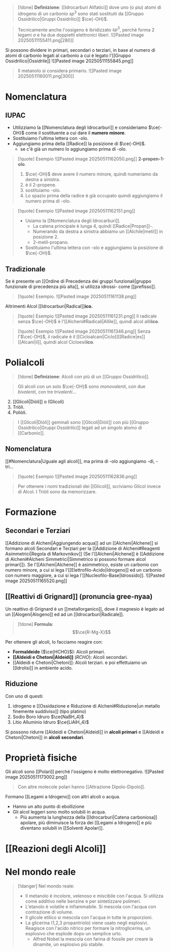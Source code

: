 >[!done] **Definizione**:
[[Idrocarburi Alifatici]] dove uno (o piu) atomi di idrogeno di un carbonio $sp^3$ sono stati sostituiti da [[Gruppo Ossidrilico|Gruppi Ossidrilici]] $\ce{-OH}$.

>Tecnicamente anche l'ossigeno è ibridizzato $sp^3$, perchè forma $2$ legami $\sigma$ e ha due doppietti elettronici liberi.
>![[Pasted image 20250511155411.png|280]]

Si possono dividere in primari, secondari o terziari, in base al numero di atomi di carbonio legati al carbonio a cui è legato l'[[Gruppo Ossidrilico|Ossidrile]]
![[Pasted image 20250511155845.png]]

>Il metanolo si considera primario.
> ![[Pasted image 20250511160011.png|300]]
# Nomenclatura
## IUPAC

- Utilizziamo la [[Nomenclatura degli Idrocarburi]] e consideriamo $\ce{-OH}$ come il sostituente a cui dare il **numero minore**.
- Sostituiamo l'ultima lettera con -olo.
- Aggiungiamo prima della [[Radice]] la posizione di $\ce{-OH}$.
	- se c'è già un numero lo aggiungiamo prima di -olo.

>[!quote] Esempio
>![[Pasted image 20250511162050.png]]
>**2-propen-1-olo**.
>1. $\ce{-OH}$ deve avere il numero minore, quindi numeriamo da destra a sinistra.
>2. è il 2-propene.
>3. sostituiamo -olo.
>4. Lo spazio prima della radice è già occupato quindi aggiungiamo il numero prima di -olo.

>[!quote] Esempio
>![[Pasted image 20250511162151.png]]
>- Usiamo la [[Nomenclatura degli Idrocarburi]]. 
>	- La catena principale è lunga 4, quindi [[Radice|Propan]]-.
>	- Numerando da destra a sinistra abbiamo un [[Alchile|metil]] in posizione 2.
>	- 2-metil-propano.
>- Sostituiamo l'ultima lettera con -olo e aggiungiamo la posizione di $\ce{-OH}$.

## Tradizionale
Se è presente un [[Ordine di Precedenza dei gruppi funzionali|gruppo funzionale di precedenza più alta]], si utilizza idrossi- come [[prefisso]].
>[!quote] Esempio.
>![[Pasted image 20250511161138.png]]

Altrimenti
Alcol [[Idrocarburi|Radical]]**ico.**

>[!quote] Esempio
>![[Pasted image 20250511161231.png]]
>Il radicale senza $\ce{-OH}$ è l'[[Alcheni#Radicali|Allile]], quindi alcol allil**ico**.

>[!quote] Esempio
>![[Pasted image 20250511161346.png]]
>Senza l'$\ce{-OH}$, il radicale è il [[Cicloalcani|Ciclo]][[Radice|es]][[Alcani|il]], quindi alcol Cicloesil**ico**.

# Polialcoli
>[!done] **Definizione**:
>Alcoli con più di un [[Gruppo Ossidrilico]].

>Gli alcoli con un solo $\ce{-OH}$ sono *monovalenti*, con due *bivalenti*, con tre *trivalenti*...

2. [[Glicoli|Diòli]] o (Glicoli)
3. Triòli.
4. Poliòli.

>I [[Glicoli|Diòli]] geminali sono [[Glicoli|Diòli]] con più [[Gruppo Ossidrilico|Gruppi Ossidrilici]] legati ad un singolo atomo di [[Carbonio]].
## Nomenclatura
[[#Nomenclatura|Uguale agli alcoli]], ma prima di -olo aggiungiamo -di, -tri...
>[!quote] Esempio
>![[Pasted image 20250511162836.png]]

>Per ottenere i nomi tradizionali dei [[Glicoli]], scriviamo Glicol invece di Alcol.
>I Triòli sono da memorizzare.
# Formazione
## Secondari e Terziari
 [[Addizione di Alcheni|Aggiungendo acqua]] ad un [[Alcheni|Alchene]] si formano alcoli Secondari e Terziari per la [[Addizione di Alcheni#Reagenti Asimmetrici|Regola di Markovnikov]] (Se l'[[Alcheni|Alchene]] è [[Addizione di Alcheni#Alcheni Simmetrici|Simmetrico si possono formare alcol primari]]).
Se l'[[Alcheni|Alchene]] è asimmetrico, esiste un carbonio con numero minore, a cui si lega l'[[Elettrofilo-Acido|Idrogeno]] ed un carbonio con numero maggiore, a cui si lega l'[[Nucleofilo-Base|Idrossido]]. 
![[Pasted image 20250511165520.png]]
## [[Reattivi di Grignard]] (pronuncia gree-nyaa)
Un reattivo di Grignard è un [[metallorganico]], dove il magnesio è legato ad un [[Alogeni|Alogeno]] ed ad un [[Idrocarburi|Radicale]]. 
>[!done] **Formula**:
>$$\ce{R-Mg-X}$$


Per ottenere gli alcoli, lo facciamo reagire con:

- **Formaldeide** ($\ce{HCHO}$): Alcoli primari.
- **[[Aldeidi e Chetoni|Aldeidi]]** ($RCHO$): Alcoli secondari.
- [[Aldeidi e Chetoni|Chetoni]]: Alcoli terziari.
e poi effettuiamo un [[Idrolisi]] in ambiente acido.
## Riduzione 
Con uno di questi:
1. idrogeno e [[Ossidazione e Riduzione di Alcheni#Riduzione|un metallo finemente suddiviso]] (tipo platino) 
2. Sodio Boro Idruro $\ce{NaBH_4}$ 
3. Litio Alluminio Idruro $\ce{LiAlH_4}$ 

Si possono ridurre [[Aldeidi e Chetoni|Aldeidi]] in **alcoli primari** e [[Aldeidi e Chetoni|Chetoni]] in **alcoli secondari**.
# Proprietà fisiche
Gli alcoli sono [[Polari]] perchè l'ossigeno è molto elettronegativo.
![[Pasted image 20250511173002.png]]

>Con altre molecole polari hanno [[Attrazione Dipolo-Dipolo]].

Formano [[Legami a Idrogeno]] con altri alcoli o acqua.
- Hanno un alto punto di ebollizione
- Gli alcol leggeri sono molto solubili in acqua.
	- Più aumenta la lunghezza della [[Idrocarburi|Catena carboniosa]] apolare, più diminuisce la forza dei [[Legami a Idrogeno]] e più diventano solubili in [[Solventi Apolari]].
# [[Reazioni degli Alcoli]]
# Nel mondo reale
>[!danger] Nel mondo reale:
>- Il metanolo è incolore, velenoso e miscibile con l'acqua. Si utilizza come additivo nelle benzine e per sintetizzare polimeri.
>- L'etanolo è volatile e infiammabile. Si mescola con l'acqua con contrazione di volume.
>- Il glicole etilico si mescola con l'acqua in tutte le proporzioni.
>- La glicerina (1,2,3 propantriolo) viene usato negli esplosivi. Reagisce con l'acido nitrico per formare la nitroglicerina, un esplosivo che esplode dopo un semplice urto.
>	- Alfred Nobel la mescola con farina di fossile per creare la dinamite, un esplosivo più stabile.